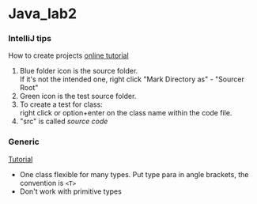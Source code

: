# Java_lab2

### IntelliJ tips <br>
How to create projects [online tutorial](https://www.youtube.com/watch?v=c0efB_CKOYo)
1. Blue folder icon is the source folder. <br> If it's not the intended one, right click "Mark Directory as" - "Sourcer Root"
2. Green icon is the test source folder.
3. To create a test for class: <br> right click or option+enter on the class name within the code file.
4. "src" is called _source code_

### Generic <br>
[Tutorial](https://youtu.be/K1iu1kXkVoA?si=xrp_et39O07e_UcY)
- One class flexible for many types. Put type para in angle brackets, the convention is `<T>`
- Don't work with primitive types
